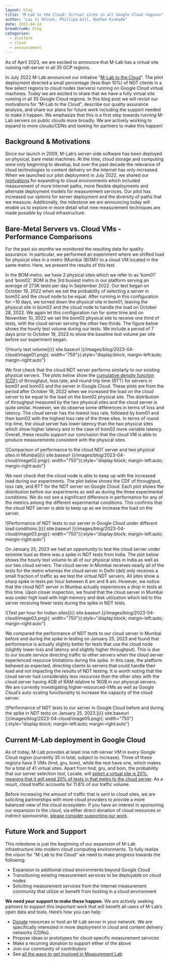 ```yaml
---
layout: blog
title: "M-Lab to the Cloud: Virtual sites in all Google Cloud regions"
author: "Lai Yi Ohlsen, Phillipa Gill, Nathan Kinkade"
date: 2023-04-24
breadcrumb: blog
categories:
  - platform
  - cloud
  - announcement
---
```


As of April 2023, we are excited to announce that M-Lab has a virtual site running ndt-server in all 35 GCP regions.<!--more-->

In July 2022 M-Lab announced our initiative “[M-Lab to the Cloud](https://www.measurementlab.net/blog/2022-mlab-to-the-cloud)”. The pilot deployment directed a small percentage (less than 10%) of NDT clients in a few select regions to cloud nodes (servers) running on Google Cloud virtual machines. Today we are excited to share that we have a fully virtual site running in all 35 Google Cloud regions. In this blog post we will revisit our motivations for “M-Lab to the Cloud”, describe our quality assurance analysis, and share our plans for future work including the support needed to make it happen. We emphasize that this is a first step towards running M-Lab servers on public clouds more broadly. We are actively working to expand to more clouds/CDNs and looking for partners to make this happen!

## Background & Motivations 

Since our launch in 2009, M-Lab’s server-side software has been deployed on physical, bare metal machines. At the time, cloud storage and computing were only beginning to develop, but over the past decade the relevance of cloud technologies to content delivery on the Internet has only increased. When we launched our pilot deployment in July 2022, we shared our [motivations](https://www.measurementlab.net/blog/2022-mlab-to-the-cloud/#background-and-motivation) for expanding to cloud environments which included measurement of more Internet paths, more flexible deployments and alternate deployment models for measurement services. Our pilot has increased our options for server deployment and the diversity of paths that we measure. Additionally, the milestone we are announcing today will enable us to explore in more detail what new measurement techniques are made possible by cloud infrastructure. 

## Bare-Metal Servers vs. Cloud VMs - Performance Comparisons 

For the past six months we monitored the resulting data for quality assurance. In particular, we performed an experiment where we shifted load for physical sites in a metro (Mumbai (BOM)) to a cloud VM located in the same metro. Here, we present the results of this test.

In the BOM metro, we have 2 physical sites which we refer to as ‘bom01’ and ‘bom02’. BOM is the 3rd busiest metro in our platform serving an average of 273K tests per day in September 2022. Our test began on October 19, 2022 when we set the probability of selecting a server in bom02 and the cloud node to be equal. After running in this configuration for ~10 days, we turned down the physical site in bom01, leaving the physical site in bom02 and the cloud node to handle the load on October 28, 2022. We again let this configuration run for some time and on November 10, 2022 we set the bom02 physical site to receive one third of tests, with the cloud server serving the other two thirds. The figure below shows the hourly test volume during our tests. We include a period of 7 days prior to October 19, 2023 to show the baseline test volume per site before our experiment began.

![Hourly test volume]({{ site.baseurl }}/images/blog/2023-04-cloud/image01.png){: width="750"}{:style="display:block; margin-left:auto; margin-right:auto"}

We first check that the cloud NDT server performs similarly to our existing physical servers. The plots below show the [cumulative density function (CDF)](https://en.wikipedia.org/wiki/Cumulative_distribution_function) of throughput, loss rate, and round-trip time (RTT) for servers in bom01 and bom02 and the server in Google Cloud. These plots are from the period after October 19, 2022 when we increased the load on the cloud server to be equal to the load on the bom02 physical site. The distribution of throughput measured by the two physical sites and the cloud server is quite similar. However, we do observe some differences in terms of loss and latency. The cloud server has the lowest loss rate, followed by bom01 and then bom02 with the highest loss rate of the three sites. In terms of round trip time, the cloud server has lower latency than the two physical sites which show higher latency and in the case of bom02 more variable latency. Overall, these results support our conclusion that the cloud VM is able to produce measurements consistent with the physical sites. 

![Comparison of performance to the cloud NDT server and two physical sites in Mumbai]({{ site.baseurl }}/images/blog/2023-04-cloud/image02.png){: width="750"}{:style="display:block; margin-left:auto; margin-right:auto"}


We next check that the cloud node is able to keep up with the increased load during our experiments. The plot below shows the CDF of throughput, loss rate, and RTT for the NDT server on Google Cloud. Each plot shows the distribution before our experiments as well as during the three experimental conditions. We do not see a significant difference in performance for any of the metrics among the different experimental conditions. This confirms that the cloud NDT server is able to keep up as we increase the load on the server. 


![Performance of NDT tests to our server in Google Cloud under different load conditions.]({{ site.baseurl }}/images/blog/2023-04-cloud/image03.png){: width="750"}{:style="display:block; margin-left:auto; margin-right:auto"}


On January 25, 2023 we had an opportunity to test the cloud server under extreme load as there was a spike in NDT tests from India. The plot below shows the hourly test volume to all of our physical sites in India as well as our two cloud servers. The cloud server in Mumbai receives nearly all of the tests for the metro whereas the cloud server in Delhi (del) only receives a small fraction of traffic as we test the virtual NDT servers. All sites show a sharp spike in tests per hour between 6 am and 9 am. However, we notice that the cloud NDT server in Mumbai actually experiences a drop in tests at this time. Upon closer inspection, we found that the cloud server in Mumbai was under high load with high memory and disk utilization which led to this server receiving fewer tests during the spike in NDT tests. 


![Test per hour for Indian sites]({{ site.baseurl }}/images/blog/2023-04-cloud/image03.png){: width="750"}{:style="display:block; margin-left:auto; margin-right:auto"}


We compared the performance of NDT tests to our cloud server in Mumbai before and during the spike in testing on January 25, 2023 and found that performance is actually slightly better for tests that use the cloud node (slightly lower loss and latency and slightly higher throughput). This is due to our locate service directing traffic to other servers when the cloud server experienced resource limitations during the spike. In this case, the platform behaved as expected, directing clients to servers that could handle their load and not impacting the results of NDT testing. It is worth noting that the cloud server had considerably less resources than the other sites with the cloud server having 4GB of RAM relative to 16GB in our physical servers. We are currently investigating higher-resourced-VMs as well as Google Cloud’s auto-scaling functionality to increase the capacity of the cloud server. 


![Performance of NDT tests to our server in Google Cloud before and during the spike in NDT tests on January 25, 2023.]({{ site.baseurl }}/images/blog/2023-04-cloud/image05.png){: width="750"}{:style="display:block; margin-left:auto; margin-right:auto"}



## Current M-Lab deployment in Google Cloud

As of today, M-Lab provides at least one ndt-server VM in every Google Cloud region (currently 35 in total, subject to increase). Three of these regions have 3 VMs (hnd, gru, bom), while the rest have one, which makes for a total of 41 virtual sites. Apart from hnd, gru, and bom, the probability that our server selection tool, Locate, will [select a virtual site is 20%, meaning that it will send 20% of tests in that metro to the cloud server](https://github.com/m-lab/locate/blob/main/static/configs.go#L85). As a result, cloud traffic accounts for 11.6% of our traffic volume. 

Before increasing the amount of traffic that is sent to cloud sites, we are soliciting partnerships with more cloud providers to provide a more balanced view of the cloud ecosystem. If you have an interest in sponsoring our expansion to the cloud, via either direct donation of cloud resources or indirect sponsorship, [please consider supporting our work](https://www.measurementlab.net/contribute/).

## Future Work and Support

This milestone is just the beginning of our expansion of M-Lab infrastructure into modern cloud computing environments. To fully realize the vision for “M-Lab to the Cloud” we need to make progress towards the following: 



* Expansion to additional cloud environments beyond Google Cloud
* Transitioning existing measurement services to be deployable on cloud nodes 
* Soliciting measurement services from the Internet measurement community that utilize or benefit from hosting in a cloud environment

**We need your support to make these happen.** We are actively seeking partners to support this important work that will benefit all users of M-Lab’s open data and tools. Here’s how you can help: 


* [Donate](https://www.measurementlab.net/contribute/) resources or host an M-Lab server in your network. We are specifically interested in more deployment in cloud and content delivery networks (CDNs). 
* Propose ideas or prototypes for cloud-specific measurement services
* Make a recurring donation to support either of the above 
* Join our community of contributors
* See [all the ways to get involved in Measurement Lab](https://www.measurementlab.net/contribute/)